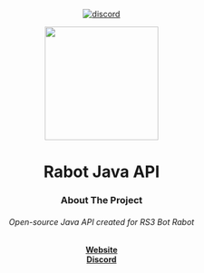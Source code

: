 <!-- Jump to top ID, Center readme -->
<div id="top"></div>
<div align="center">
<!-- Social buttons -->

[![discord](https://img.shields.io/badge/Discord-7289DA?style=for-the-badge&logo=discord&logoColor=white)](https://discord.gg/kEP3zx8h)
<br>

 


<!-- PROJECT LOGO -->
  <img src="https://i.imgur.com/J6l3AXj.png" width="200">
 
   
<!-- PROJECT Name -->
# Rabot Java API
 
<!-- ABOUT THE PROJECT -->
### About The Project
###### Open-source Java API created for RS3 Bot Rabot </a>
<a href="http://www.rabot.dev/"><strong> Website</strong>
<br>
<a href="https://discord.gg/kEP3zx8h"><strong> Discord</strong>

<!-- Jump to top button -->
</div>
